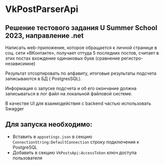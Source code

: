 # VkPostParserApi

## Решение тестового задания U Summer School 2023, направление .net
Написать web-приложение, которое обращается к личной странице в соц. сети «ВКонтакте», получает оттуда 5 последних постов, считает в этих постах вхождение одинаковых букв (сравнение регистро-независимое) 

Результат отсортировать по алфавиту, итоговые результаты подсчета записываются в БД ( PostgresSQL). 

Информация о запуске подсчета и об его окончание должна записываться в лог файл на локальной файловой системе. 

В качестве UI для взаимодействия с backend частью использовать Swagger

## Для запуска необходимо:
- Вставить в ```appsetings.json``` в секцию ```ConnectionString:DefaultConnection``` строку подключения к PostgreSQL
- Добавить в секцию ```VkPostsApi:AccessToken``` ключ доступа пользователя
